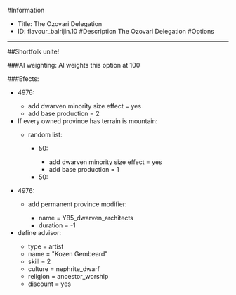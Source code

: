 #Information
 - Title: The Ozovari Delegation
 - ID: flavour_balrijin.10
#Description
The Ozovari Delegation
#Options

___
##Shortfolk unite!

###AI weighting:
AI weights this option at 100


###Efects:<ul><li>4976:</li><ul><li>add dwarven minority size effect = yes</li><li>add base production = 2</li></ul><li>If every owned province has terrain is mountain:</li><ul><li>random list:</li><ul><li>50:</li><ul><li>add dwarven minority size effect = yes</li><li>add base production = 1</li></ul><li>50:</li><ul></ul></ul></ul><li>4976:</li><ul><li>add permanent province modifier:</li><ul><li>name = Y85_dwarven_architects</li><li>duration = -1</li></ul></ul><li>define advisor:</li><ul><li>type = artist</li><li>name = "Kozen Gembeard"</li><li>skill = 2</li><li>culture = nephrite_dwarf</li><li>religion = ancestor_worship</li><li>discount = yes</li></ul></ul>
